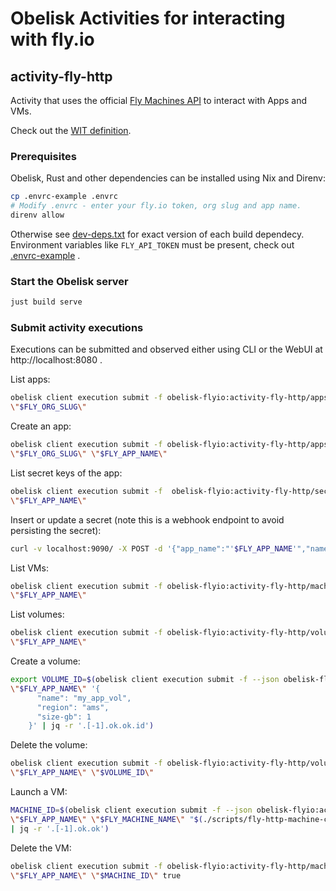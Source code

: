 # Obelisk Activities for interacting with fly.io

## activity-fly-http
Activity that uses the official [Fly Machines API](https://fly.io/docs/machines/api/) to interact with Apps and VMs.

Check out the [WIT definition](activity-fly-http/wit/obelisk-flyio_fly-http@1.0.0-beta/fly.wit).

### Prerequisites
Obelisk, Rust and other dependencies can be installed using Nix and Direnv:
```sh
cp .envrc-example .envrc
# Modify .envrc - enter your fly.io token, org slug and app name.
direnv allow
```
Otherwise see [dev-deps.txt](./dev-deps.txt) for exact version of each build dependecy. Environment variables
like `FLY_API_TOKEN` must be present, check out [.envrc-example](./.envrc-example) .

### Start the Obelisk server
```sh
just build serve
```

### Submit activity executions
Executions can be submitted and observed either using CLI or the WebUI at http://localhost:8080 .

List apps:
```sh
obelisk client execution submit -f obelisk-flyio:activity-fly-http/apps@1.0.0-beta.list -- \
\"$FLY_ORG_SLUG\"
```

Create an app:
```sh
obelisk client execution submit -f obelisk-flyio:activity-fly-http/apps@1.0.0-beta.put -- \
\"$FLY_ORG_SLUG\" \"$FLY_APP_NAME\"
```

List secret keys of the app:
```sh
obelisk client execution submit -f  obelisk-flyio:activity-fly-http/secrets@1.0.0-beta.list -- \
\"$FLY_APP_NAME\"
```

Insert or update a secret (note this is a webhook endpoint to avoid persisting the secret):
```sh
curl -v localhost:9090/ -X POST -d '{"app_name":"'$FLY_APP_NAME'","name":"foo","value":"bar"}'
```

List VMs:
```sh
obelisk client execution submit -f obelisk-flyio:activity-fly-http/machines@1.0.0-beta.list -- \
\"$FLY_APP_NAME\"
```

List volumes:
```sh
obelisk client execution submit -f obelisk-flyio:activity-fly-http/volumes@1.0.0-beta.list -- \
\"$FLY_APP_NAME\"
```

Create a volume:
```sh
export VOLUME_ID=$(obelisk client execution submit -f --json obelisk-flyio:activity-fly-http/volumes@1.0.0-beta.create -- \
\"$FLY_APP_NAME\" '{
      "name": "my_app_vol",
      "region": "ams",
      "size-gb": 1
    }' | jq -r '.[-1].ok.ok.id')
```

Delete the volume:
```sh
obelisk client execution submit -f obelisk-flyio:activity-fly-http/volumes@1.0.0-beta.delete -- \
\"$FLY_APP_NAME\" \"$VOLUME_ID\"
```

Launch a VM:
```sh
MACHINE_ID=$(obelisk client execution submit -f --json obelisk-flyio:activity-fly-http/machines@1.0.0-beta.create -- \
\"$FLY_APP_NAME\" \"$FLY_MACHINE_NAME\" "$(./scripts/fly-http-machine-config.json.sh)" \"$FLY_REGION\" \
| jq -r '.[-1].ok.ok')
```

Delete the VM:
```sh
obelisk client execution submit -f obelisk-flyio:activity-fly-http/machines@1.0.0-beta.delete -- \
\"$FLY_APP_NAME\" \"$MACHINE_ID\" true
```
